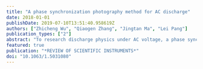 ```yaml
---
title: "A phase synchronization photography method for AC discharge"
date: 2018-01-01
publishDate: 2019-07-10T13:51:40.958619Z
authors: ["Zhicheng Wu", "Qiaogen Zhang", "Jingtan Ma", "Lei Pang"]
publication_types: ["2"]
abstract: "To research discharge physics under AC voltage, a phase synchronization photography method is presented. By using a permanent-magnet synchronous motor to drive a photography mask synchronized with a discharge power supply, discharge images in a specific phase window can be recorded. Some examples of discharges photographed by this method, including the corona discharge in SF6 and the corona discharge along the air/epoxy surface, demonstrate the feasibility of this method. Therefore, this method provides an effective tool for discharge physics researchers. Published by AIP Publishing."
featured: true
publication: "*REVIEW OF SCIENTIFIC INSTRUMENTS*"
doi: "10.1063/1.5031080"
---
```


